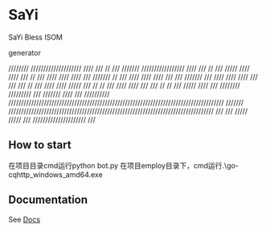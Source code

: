 # SaYi
SaYi Bless ISOM

generator

////////           ////////////////////       ////           ///                               //
///   ///////        /////////////////         ////         ///                               //
///        /////                 ////           ////       ///                               //
///          ////               ////             ////     ///            ///////            //
///          ////             ////                ////   ///           ///            ///////
///          ////           ////                   //// ///          ///            ///    //
///          ////         ////                      /////           ///           //      //
///          ////       ////                         ///          ///            //      //
///        /////      ////                           ///           ////////      /////////
///    ///////      ////                             ///
//////////        /////////////////////////////////////////////////////////////////////////////////////
///////          /////////////////////////////////////////////////////////////////////////////////
                                                     ///
                                                     ///        /////                  /////
                                                     ///            /////////////////////
                                                     ///
## How to start

在项目目录cmd运行python bot.py
在项目employ目录下，cmd运行.\go-cqhttp_windows_amd64.exe

## Documentation

See [Docs](https://nonebot.dev/)
